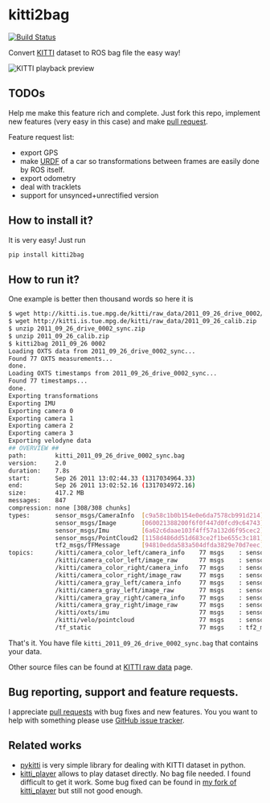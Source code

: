 # kitti2bag

[![Build Status](https://travis-ci.org/tomas789/kitti2bag.svg?branch=master)](https://travis-ci.org/tomas789/kitti2bag)

Convert [KITTI](http://www.cvlibs.net/datasets/kitti/index.php) dataset to ROS bag file the easy way!

![KITTI playback preview](https://tomas789.github.io/kitti2bag/img/kitti_playback.png)

## TODOs

Help me make this feature rich and complete. Just fork this repo, implement new features (very easy in this case) and make [pull request](https://github.com/tomas789/kitti2bag/pulls).

Feature request list:
 * export GPS
 * make [URDF](http://wiki.ros.org/urdf) of a car so transformations between frames are easily done by ROS itself.
 * export odometry
 * deal with tracklets
 * support for unsynced+unrectified version

## How to install it?

It is very easy! Just run
```bash
pip install kitti2bag
```

## How to run it?

One example is better then thousand words so here it is

```bash
$ wget http://kitti.is.tue.mpg.de/kitti/raw_data/2011_09_26_drive_0002/2011_09_26_drive_0002_sync.zip
$ wget http://kitti.is.tue.mpg.de/kitti/raw_data/2011_09_26_calib.zip
$ unzip 2011_09_26_drive_0002_sync.zip
$ unzip 2011_09_26_calib.zip
$ kitti2bag 2011_09_26 0002
Loading OXTS data from 2011_09_26_drive_0002_sync...
Found 77 OXTS measurements...
done.
Loading OXTS timestamps from 2011_09_26_drive_0002_sync...
Found 77 timestamps...
done.
Exporting transformations
Exporting IMU
Exporting camera 0
Exporting camera 1
Exporting camera 2
Exporting camera 3
Exporting velodyne data
## OVERVIEW ##
path:        kitti_2011_09_26_drive_0002_sync.bag
version:     2.0
duration:    7.8s
start:       Sep 26 2011 13:02:44.33 (1317034964.33)
end:         Sep 26 2011 13:02:52.16 (1317034972.16)
size:        417.2 MB
messages:    847
compression: none [308/308 chunks]
types:       sensor_msgs/CameraInfo  [c9a58c1b0b154e0e6da7578cb991d214]
             sensor_msgs/Image       [060021388200f6f0f447d0fcd9c64743]
             sensor_msgs/Imu         [6a62c6daae103f4ff57a132d6f95cec2]
             sensor_msgs/PointCloud2 [1158d486dd51d683ce2f1be655c3c181]
             tf2_msgs/TFMessage      [94810edda583a504dfda3829e70d7eec]
topics:      /kitti/camera_color_left/camera_info    77 msgs    : sensor_msgs/CameraInfo 
             /kitti/camera_color_left/image_raw      77 msgs    : sensor_msgs/Image      
             /kitti/camera_color_right/camera_info   77 msgs    : sensor_msgs/CameraInfo 
             /kitti/camera_color_right/image_raw     77 msgs    : sensor_msgs/Image      
             /kitti/camera_gray_left/camera_info     77 msgs    : sensor_msgs/CameraInfo 
             /kitti/camera_gray_left/image_raw       77 msgs    : sensor_msgs/Image      
             /kitti/camera_gray_right/camera_info    77 msgs    : sensor_msgs/CameraInfo 
             /kitti/camera_gray_right/image_raw      77 msgs    : sensor_msgs/Image      
             /kitti/oxts/imu                         77 msgs    : sensor_msgs/Imu        
             /kitti/velo/pointcloud                  77 msgs    : sensor_msgs/PointCloud2
             /tf_static                              77 msgs    : tf2_msgs/TFMessage
```

That's it. You have file `kitti_2011_09_26_drive_0002_sync.bag` that contains your data.

Other source files can be found at [KITTI raw data](http://www.cvlibs.net/datasets/kitti/raw_data.php) page.

## Bug reporting, support and feature requests.

I appreciate [pull requests](https://github.com/tomas789/kitti2bag/pulls) with bug fixes and new features. You you want to help with something please use [GitHub issue tracker](https://github.com/tomas789/kitti2bag/issues).

## Related works

 * [pykitti](https://github.com/utiasSTARS/pykitti) is very simple library for dealing with KITTI dataset in python. 
 * [kitti_player](https://github.com/tomas789/kitti_player) allows to play dataset directly. No bag file needed. I found difficult to get it work. Some bug fixed can be found in [my fork of kitti_player](https://github.com/tomas789/kitti_player) but still not good enough.
